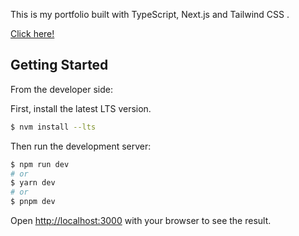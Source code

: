 This is my portfolio built with TypeScript, Next.js and Tailwind CSS .

<a href="https://portfolio-ken1009us.vercel.app/" target="_blank">Click here!</a>

## Getting Started

From the developer side:

First, install the latest LTS version.

```bash
$ nvm install --lts
```

Then run the development server:

```bash
$ npm run dev
# or
$ yarn dev
# or
$ pnpm dev
```

Open [http://localhost:3000](http://localhost:3000) with your browser to see the result.
